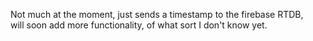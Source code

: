Not much at the moment, just sends a timestamp to the firebase RTDB,  
will soon add more functionality, of what sort I don't know yet.